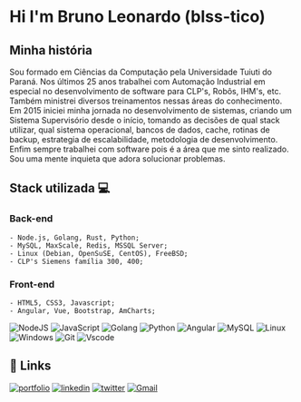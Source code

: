 # Hi I'm Bruno Leonardo (blss-tico)

## Minha história

Sou formado em Ciências da Computação pela Universidade Tuiuti do Paraná. Nos últimos 25 anos trabalhei com Automação Industrial em especial no desenvolvimento de software para CLP's, Robôs, IHM's, etc. Também ministrei diversos treinamentos nessas áreas do conhecimento. Em 2015 iniciei minha jornada no desenvolvimento de sistemas, criando um Sistema Supervisório desde o início, tomando as decisões de qual stack utilizar, qual sistema operacional, bancos de dados, cache, rotinas de backup, estrategia de escalabilidade, metodologia de desenvolvimento. Enfim sempre trabalhei com software pois é a área que me sinto realizado. Sou uma mente inquieta que adora solucionar problemas.

## Stack utilizada 💻

### Back-end 
    - Node.js, Golang, Rust, Python;
    - MySQL, MaxScale, Redis, MSSQL Server;
    - Linux (Debian, OpenSuSE, CentOS), FreeBSD;
    - CLP's Siemens família 300, 400;

### Front-end 
    - HTML5, CSS3, Javascript;
    - Angular, Vue, Bootstrap, AmCharts;
  
![NodeJS](https://img.shields.io/badge/node.js-6DA55F?style=for-the-badge&logo=node.js&logoColor=white) ![JavaScript](https://img.shields.io/badge/JS-F7DF1E?style=for-the-badge&logo=javascript&logoColor=black) ![Golang](https://img.shields.io/badge/Go-00ADD8?style=for-the-badge&logo=go&logoColor=white) ![Python](https://img.shields.io/badge/python-3670A0?style=for-the-badge&logo=python&logoColor=ffdd54) ![Angular](https://img.shields.io/badge/Angular-DD0031?style=for-the-badge&logo=angular&logoColor=white) ![MySQL](https://img.shields.io/badge/MySQL-00000F?style=for-the-badge&logo=mysql&logoColor=white) ![Linux](https://img.shields.io/badge/Linux-000?style=for-the-badge&logo=linux&logoColor=FCC624) ![Windows](https://img.shields.io/badge/Windows-000?style=for-the-badge&logo=windows&logoColor=2CA5E0) ![Git](https://img.shields.io/badge/GIT-E44C30?style=for-the-badge&logo=git&logoColor=white) ![Vscode](https://img.shields.io/badge/Vscode-007ACC?style=for-the-badge&logo=visual-studio-code&logoColor=white)

## 🔗 Links

[![portfolio](https://img.shields.io/badge/github-000?style=for-the-badge&logo=ko-fi&logoColor=white)](https://github.com/blss-tico/)    [![linkedin](https://img.shields.io/badge/linkedin-0A66C2?style=for-the-badge&logo=linkedin&logoColor=white)](https://www.linkedin.com/in/blss-tico)    [![twitter](https://img.shields.io/badge/twitter-1DA1F2?style=for-the-badge&logo=twitter&logoColor=white)](https://twitter.com/blsstico)    [![Gmail](https://img.shields.io/badge/Gmail-333333?style=for-the-badge&logo=gmail&logoColor=red)](mailto:bruno.ccutp@gmail.com)
